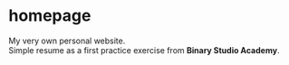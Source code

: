 # homepage
My very own personal website.\
Simple resume as a first practice exercise from **Binary Studio Academy**.
